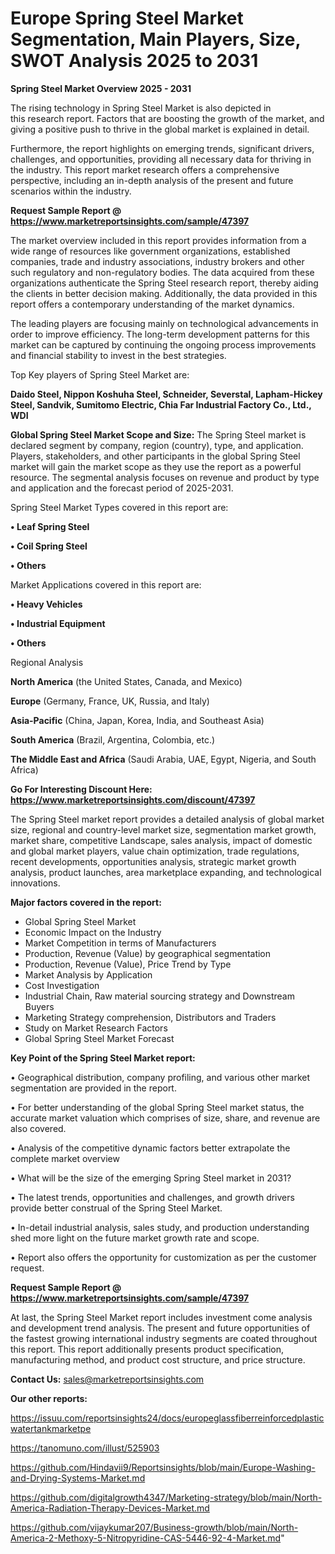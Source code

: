 # Europe Spring Steel Market Segmentation, Main Players, Size, SWOT Analysis 2025 to 2031

<Strong> Spring Steel Market Overview 2025 - 2031</strong>

The rising technology in Spring Steel Market is also depicted in this research report. Factors that are boosting the growth of the market, and giving a positive push to thrive in the global market is explained in detail.

Furthermore, the report highlights on emerging trends, significant drivers, challenges, and opportunities, providing all necessary data for thriving in the industry. This report market research offers a comprehensive perspective, including an in-depth analysis of the present and future scenarios within the industry.

<strong>Request Sample Report @ <a href=https://www.marketreportsinsights.com/sample/47397>https://www.marketreportsinsights.com/sample/47397</a></strong>

The market overview included in this report provides information from a wide range of resources like government organizations, established companies, trade and industry associations, industry brokers and other such regulatory and non-regulatory bodies. The data acquired from these organizations authenticate the Spring Steel research report, thereby aiding the clients in better decision making. Additionally, the data provided in this report offers a contemporary understanding of the market dynamics.

The leading players are focusing mainly on technological advancements in order to improve efficiency. The long-term development patterns for this market can be captured by continuing the ongoing process improvements and financial stability to invest in the best strategies.

Top Key players of Spring Steel Market are:

<strong>Daido Steel, Nippon Koshuha Steel, Schneider, Severstal, Lapham-Hickey Steel, Sandvik, Sumitomo Electric, Chia Far Industrial Factory Co., Ltd., WDI</strong>

<strong><b>Global Spring Steel Market Scope and Size:</b></strong>
The Spring Steel market is declared segment by company, region (country), type, and application. Players, stakeholders, and other participants in the global Spring Steel market will gain the market scope as they use the report as a powerful resource. The segmental analysis focuses on revenue and product by type and application and the forecast period of 2025-2031.

Spring Steel Market Types covered in this report are:

<strong>•  Leaf Spring Steel

•  Coil Spring Steel

•  Others</strong>

Market Applications covered in this report are:

<strong>•  Heavy Vehicles

•  Industrial Equipment

•  Others</strong> 

Regional Analysis

<strong>North America</strong> (the United States, Canada, and Mexico)

<strong>Europe</strong> (Germany, France, UK, Russia, and Italy)

<strong>Asia-Pacific</strong> (China, Japan, Korea, India, and Southeast Asia)

<strong>South America</strong> (Brazil, Argentina, Colombia, etc.)

<strong>The Middle East and Africa</strong> (Saudi Arabia, UAE, Egypt, Nigeria, and South Africa)

<strong>Go For Interesting Discount Here: <a href=https://www.marketreportsinsights.com/discount/47397>https://www.marketreportsinsights.com/discount/47397</a></strong>

The Spring Steel market report provides a detailed analysis of global market size, regional and country-level market size, segmentation market growth, market share, competitive Landscape, sales analysis, impact of domestic and global market players, value chain optimization, trade regulations, recent developments, opportunities analysis, strategic market growth analysis, product launches, area marketplace expanding, and technological innovations.

<strong><b>Major factors covered in the report:</b></strong>
<ul>
  <li>Global Spring Steel Market </li>
  <li>Economic Impact on the Industry</li>
  <li>Market Competition in terms of Manufacturers</li>
  <li>Production, Revenue (Value) by geographical segmentation</li>
  <li>Production, Revenue (Value), Price Trend by Type</li>
  <li>Market Analysis by Application</li>
  <li>Cost Investigation</li>
  <li>Industrial Chain, Raw material sourcing strategy and Downstream Buyers</li>
  <li>Marketing Strategy comprehension, Distributors and Traders</li>
  <li>Study on Market Research Factors</li>
  <li>Global Spring Steel Market Forecast</li>
</ul>

<strong><b>Key Point of the Spring Steel Market report:</b></strong>

• Geographical distribution, company profiling, and various other market segmentation are provided in the report.

• For better understanding of the global Spring Steel market status, the accurate market valuation which comprises of size, share, and revenue are also covered.

• Analysis of the competitive dynamic factors better extrapolate the complete market overview

• What will be the size of the emerging Spring Steel market in 2031?

• The latest trends, opportunities and challenges, and growth drivers provide better construal of the Spring Steel Market.

• In-detail industrial analysis, sales study, and production understanding shed more light on the future market growth rate and scope.

• Report also offers the opportunity for customization as per the customer request.

<strong>Request Sample Report @ <a href=https://www.marketreportsinsights.com/sample/47397>https://www.marketreportsinsights.com/sample/47397</a></strong>

At last, the Spring Steel Market report includes investment come analysis and development trend analysis. The present and future opportunities of the fastest growing international industry segments are coated throughout this report. This report additionally presents product specification, manufacturing method, and product cost structure, and price structure.

<strong>Contact Us:</strong>
sales@marketreportsinsights.com

<strong>Our other reports:</strong>

<a href=https://issuu.com/reportsinsights24/docs/europeglassfiberreinforcedplasticwatertankmarketpe>https://issuu.com/reportsinsights24/docs/europeglassfiberreinforcedplasticwatertankmarketpe</a>

<a href=https://tanomuno.com/illust/525903>https://tanomuno.com/illust/525903</a>

<a href=https://github.com/Hindavii9/Reportsinsights/blob/main/Europe-Washing-and-Drying-Systems-Market.md>https://github.com/Hindavii9/Reportsinsights/blob/main/Europe-Washing-and-Drying-Systems-Market.md</a>

<a href=https://github.com/digitalgrowth4347/Marketing-strategy/blob/main/North-America-Radiation-Therapy-Devices-Market.md>https://github.com/digitalgrowth4347/Marketing-strategy/blob/main/North-America-Radiation-Therapy-Devices-Market.md</a>

<a href=https://github.com/vijaykumar207/Business-growth/blob/main/North-America-2-Methoxy-5-Nitropyridine-CAS-5446-92-4-Market.md>https://github.com/vijaykumar207/Business-growth/blob/main/North-America-2-Methoxy-5-Nitropyridine-CAS-5446-92-4-Market.md</a>"
